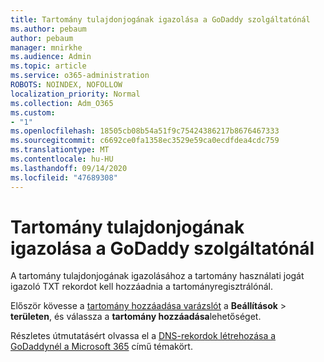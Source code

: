 ```yaml
---
title: Tartomány tulajdonjogának igazolása a GoDaddy szolgáltatónál
ms.author: pebaum
author: pebaum
manager: mnirkhe
ms.audience: Admin
ms.topic: article
ms.service: o365-administration
ROBOTS: NOINDEX, NOFOLLOW
localization_priority: Normal
ms.collection: Adm_O365
ms.custom:
- "1"
ms.openlocfilehash: 18505cb08b54a51f9c75424386217b8676467333
ms.sourcegitcommit: c6692ce0fa1358ec3529e59ca0ecdfdea4cdc759
ms.translationtype: MT
ms.contentlocale: hu-HU
ms.lasthandoff: 09/14/2020
ms.locfileid: "47689308"
---
```

# <a name="verify-your-domain-with-godaddy"></a>Tartomány tulajdonjogának igazolása a GoDaddy szolgáltatónál

A tartomány tulajdonjogának igazolásához a tartomány használati jogát igazoló TXT rekordot kell hozzáadnia a tartományregisztrálónál. 

Először kövesse a [tartomány hozzáadása varázslót](https://portal.office.com/adminportal/home#/Domains) a **Beállítások** \> **területen**, és válassza a **tartomány hozzáadása**lehetőséget.
  
Részletes útmutatásért olvassa el a [DNS-rekordok létrehozása a GoDaddynél a Microsoft 365](https://docs.microsoft.com/microsoft-365/admin/dns/create-dns-records-at-godaddy) című témakört.